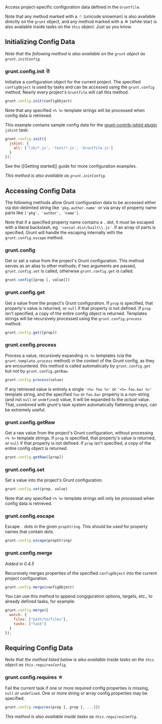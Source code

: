 Access project-specific configuration data defined in the `Gruntfile`.

Note that any method marked with a ☃ (unicode snowman) is also available directly on the `grunt` object, and any method marked with a ☆ (white star) is also available inside tasks on the `this` object. Just so you know.

## Initializing Config Data
_Note that the following method is also available on the `grunt` object as `grunt.initConfig`._

### grunt.config.init ☃
Initialize a configuration object for the current project. The specified `configObject` is used by tasks and can be accessed using the `grunt.config` method. Nearly every project's `Gruntfile` will call this method.

```js
grunt.config.init(configObject)
```

Note that any specified `<% %>` template strings will be processed when config data is retrieved.

This example contains sample config data for the [grunt-contrib-jshint plugin](https://github.com/gruntjs/grunt-contrib-jshint) `jshint` task:

```js
grunt.config.init({
  jshint: {
    all: ['lib/*.js', 'test/*.js', 'Gruntfile.js']
  }
});
```

See the [[Getting started]] guide for more configuration examples.

_This method is also available as `grunt.initConfig`._


## Accessing Config Data
The following methods allow Grunt configuration data to be accessed either via dot-delimited string like `'pkg.author.name'` or via array of property name parts like `['pkg', 'author', 'name']`.

Note that if a specified property name contains a `.` dot, it must be escaped with a literal backslash, eg. `'concat.dist/built\\.js'`. If an array of parts is specified, Grunt will handle the escaping internally with the `grunt.config.escape` method.

### grunt.config
Get or set a value from the project's Grunt configuration. This method serves as an alias to other methods; if two arguments are passed, `grunt.config.set` is called, otherwise `grunt.config.get` is called.

```js
grunt.config([prop [, value]])
```

### grunt.config.get
Get a value from the project's Grunt configuration. If `prop` is specified, that property's value is returned, or `null` if that property is not defined. If `prop` isn't specified, a copy of the entire config object is returned. Templates strings will be recursively processed using the `grunt.config.process` method.

```js
grunt.config.get([prop])
```

### grunt.config.process
Process a value, recursively expanding `<% %>` templates (via the `grunt.template.process` method) in the context of the Grunt config, as they are encountered. this method is called automatically by `grunt.config.get` but _not_ by `grunt.config.getRaw`.

```js
grunt.config.process(value)
```

If any retrieved value is entirely a single `'<%= foo %>'` or `'<%= foo.bar %>'` template string, and the specified `foo` or `foo.bar` property is a non-string (and not `null` or `undefined`) value, it will be expanded to the _actual_ value. That, combined with grunt's task system automatically flattening arrays, can be extremely useful.

### grunt.config.getRaw
Get a raw value from the project's Grunt configuration, without processing `<% %>` template strings. If `prop` is specified, that property's value is returned, or `null` if that property is not defined. If `prop` isn't specified, a copy of the entire config object is returned.

```js
grunt.config.getRaw([prop])
```

### grunt.config.set
Set a value into the project's Grunt configuration.

```js
grunt.config.set(prop, value)
```

Note that any specified `<% %>` template strings will only be processed when config data is retrieved.

### grunt.config.escape
Escape `.` dots in the given `propString`. This should be used for property names that contain dots.

```js
grunt.config.escape(propString)
```

### grunt.config.merge
*Added in 0.4.5*

Recursively merges properties of the specified `configObject` into the current project configuration.

```js
grunt.config.merge(configObject)
```
You can use this method to append congiguration options, targets, etc., to already defined tasks, for example:
```js
grunt.config.merge({
  watch: {
    files: ["path/to/files"],
    tasks: ["task"]
  }
});
```

## Requiring Config Data
_Note that the method listed below is also available inside tasks on the `this` object as `this.requiresConfig`._

### grunt.config.requires ☆
Fail the current task if one or more required config properties is missing, `null` or `undefined`. One or more string or array config properties may be specified.

```js
grunt.config.requires(prop [, prop [, ...]])
```

_This method is also available inside tasks as `this.requiresConfig`._
